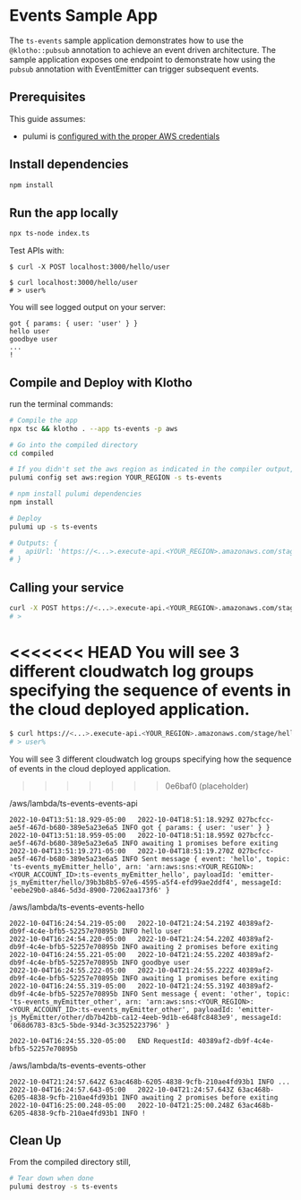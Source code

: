 # Events Sample App

The `ts-events` sample application demonstrates how to use the `@klotho::pubsub` annotation to achieve an event driven architecture. The sample application exposes one endpoint to demonstrate how using the `pubsub` annotation with EventEmitter can trigger subsequent events.
## Prerequisites

This guide assumes:
- pulumi is [configured with the proper AWS credentials](https://www.pulumi.com/docs/get-started/aws/begin/#configure-pulumi-to-access-your-aws-account)

## Install dependencies
```sh
npm install
```

## Run the app locally
```sh
npx ts-node index.ts
```

Test APIs with:
```
$ curl -X POST localhost:3000/hello/user
```

```
$ curl localhost:3000/hello/user
# > user%
```

You will see logged output on your server:
```
got { params: { user: 'user' } }
hello user
goodbye user
...
!
```

## Compile and Deploy with Klotho

run the terminal commands:
```sh
# Compile the app
npx tsc && klotho . --app ts-events -p aws

# Go into the compiled directory
cd compiled

# If you didn't set the aws region as indicated in the compiler output, do that now
pulumi config set aws:region YOUR_REGION -s ts-events

# npm install pulumi dependencies
npm install

# Deploy
pulumi up -s ts-events

# Outputs: {
#   apiUrl: 'https://<...>.execute-api.<YOUR_REGION>.amazonaws.com/stage/'
# }

```
## Calling your service

```sh
curl -X POST https://<...>.execute-api.<YOUR_REGION>.amazonaws.com/stage/hello/user
# >
```

<<<<<<< HEAD
You will see 3 different cloudwatch log groups specifying the sequence of events in the cloud deployed application.
=======
```sh
$ curl https://<...>.execute-api.<YOUR_REGION>.amazonaws.com/stage/hello/user
# > user%
```

You will see 3 different cloudwatch log groups specifying how the sequence of events in the cloud deployed application.
>>>>>>> 0e6baf0 (placeholder)

/aws/lambda/ts-events-events-api
```
2022-10-04T13:51:18.929-05:00	2022-10-04T18:51:18.929Z 027bcfcc-ae5f-467d-b680-389e5a23e6a5 INFO got { params: { user: 'user' } }
2022-10-04T13:51:18.959-05:00	2022-10-04T18:51:18.959Z 027bcfcc-ae5f-467d-b680-389e5a23e6a5 INFO awaiting 1 promises before exiting
2022-10-04T13:51:19.271-05:00	2022-10-04T18:51:19.270Z 027bcfcc-ae5f-467d-b680-389e5a23e6a5 INFO Sent message { event: 'hello', topic: 'ts-events_myEmitter_hello', arn: 'arn:aws:sns:<YOUR_REGION>:<YOUR_ACCOUNT_ID>:ts-events_myEmitter_hello', payloadId: 'emitter-js_myEmitter/hello/39b3b8b5-97e6-4595-a5f4-efd99ae2ddf4', messageId: 'eebe29b0-a846-5d3d-8900-72062aa173f6' }
```
/aws/lambda/ts-events-events-hello
```
2022-10-04T16:24:54.219-05:00	2022-10-04T21:24:54.219Z 40389af2-db9f-4c4e-bfb5-52257e70895b INFO hello user
2022-10-04T16:24:54.220-05:00	2022-10-04T21:24:54.220Z 40389af2-db9f-4c4e-bfb5-52257e70895b INFO awaiting 2 promises before exiting
2022-10-04T16:24:55.221-05:00	2022-10-04T21:24:55.220Z 40389af2-db9f-4c4e-bfb5-52257e70895b INFO goodbye user
2022-10-04T16:24:55.222-05:00	2022-10-04T21:24:55.222Z 40389af2-db9f-4c4e-bfb5-52257e70895b INFO awaiting 1 promises before exiting
2022-10-04T16:24:55.319-05:00	2022-10-04T21:24:55.319Z 40389af2-db9f-4c4e-bfb5-52257e70895b INFO Sent message { event: 'other', topic: 'ts-events_myEmitter_other', arn: 'arn:aws:sns:<YOUR_REGION>:<YOUR_ACCOUNT_ID>:ts-events_myEmitter_other', payloadId: 'emitter-js_MyEmitter/other/db7b42bb-ca12-4eeb-9d1b-e648fc8483e9', messageId: '068d6783-83c5-5bde-934d-3c3525223796' }

2022-10-04T16:24:55.320-05:00	END RequestId: 40389af2-db9f-4c4e-bfb5-52257e70895b
```
/aws/lambda/ts-events-events-other
```
2022-10-04T21:24:57.642Z 63ac468b-6205-4838-9cfb-210ae4fd93b1 INFO ...
2022-10-04T16:24:57.643-05:00	2022-10-04T21:24:57.643Z 63ac468b-6205-4838-9cfb-210ae4fd93b1 INFO awaiting 2 promises before exiting
2022-10-04T16:25:00.248-05:00	2022-10-04T21:25:00.248Z 63ac468b-6205-4838-9cfb-210ae4fd93b1 INFO !
```

## Clean Up
From the compiled directory still,
```sh
# Tear down when done
pulumi destroy -s ts-events
```
